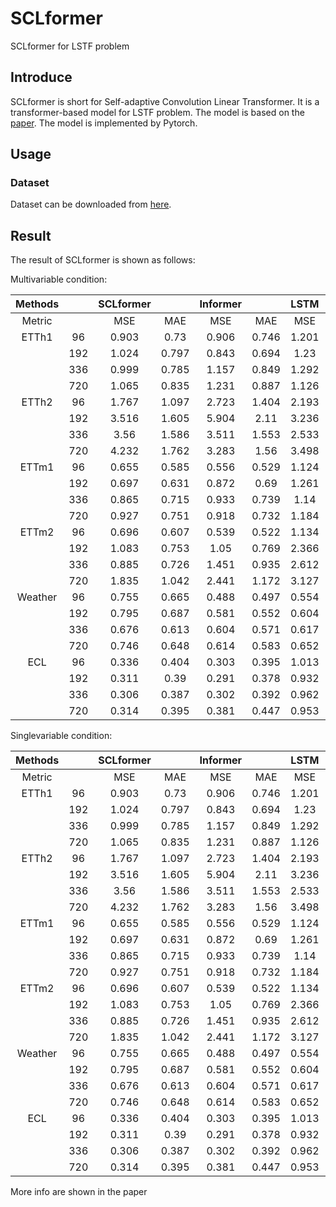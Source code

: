 # SCLformer
SCLformer for LSTF problem

## Introduce
SCLformer is short for Self-adaptive Convolution Linear Transformer. It is a transformer-based model for LSTF problem. The model is based on the [paper](). The model is implemented by Pytorch.

## Usage
### Dataset
Dataset can be downloaded from [here](https://1drv.ms/f/s!AlAwEab0EEgWgZUBqkH7iQfYdmhkZA?e=MLcsOp). 

## Result 
The result of SCLformer is shown as follows:

Multivariable condition:

| Methods |     | SCLformer |       | Informer |       | LSTM  |        | ARMA  |       | DeepAR |       |
|:-------:|:---:|:---------:|:-----:|:--------:|:-----:|:-----:|:------:|:-----:|:-----:|:------:|:-----:|
| Metric  |     |    MSE    |  MAE  |   MSE    |  MAE  |  MSE  |  MAE   |  MSE  |  MAE  |  MSE   |  MAE  |
|  ETTh1  | 96  |   0.903   | 0.73  |  0.906   | 0.746 | 1.201 | 0.861  | 0.846 | 0.607 | 0.833  | 0.701 |
|         | 192 |   1.024   | 0.797 |  0.843   | 0.694 | 1.23  | 0.831  | 0.861 | 0.62  | 0.939  | 0.749 |
|         | 336 |   0.999   | 0.785 |  1.157   | 0.849 | 1.292 | 0.921  | 0.875 | 0.635 | 1.088  | 0.785 |
|         | 720 |   1.065   | 0.835 |  1.231   | 0.887 | 1.126 | 0.839  | 0.884 | 0.653 | 1.078  | 0.846 |
|  ETTh2  | 96  |   1.767   | 1.097 |  2.723   | 1.404 | 2.193 | 1.179  | 3.154 | 1.353 | 2.283  | 1.196 |
|         | 192 |   3.516   | 1.605 |  5.904   | 2.11  | 3.236 | 1.402  | 3.166 | 1.357 | 3.355  | 1.565 |
|         | 336 |   3.56    | 1.586 |  3.511   | 1.553 | 2.533 | 1.274  | 3.149 | 1.351 | 2.681  | 1.405 |
|         | 720 |   4.232   | 1.762 |  3.283   | 1.56  | 3.498 | 1.552  | 3.113 | 1.342 | 3.049  | 1.333 |
|  ETTm1  | 96  |   0.655   | 0.585 |  0.556   | 0.529 | 1.124 | 0.8222 | 0.865 | 0.619 | 0.779  | 0.701 |
|         | 192 |   0.697   | 0.631 |  0.872   | 0.69  | 1.261 | 0.898  | 0.871 | 0.621 | 0.805  | 0.712 |
|         | 336 |   0.865   | 0.715 |  0.933   | 0.739 | 1.14  | 0.843  | 0.882 | 0.631 |  0.83  | 0.724 |
|         | 720 |   0.927   | 0.751 |  0.918   | 0.732 | 1.184 | 0.869  | 0.899 | 0.644 | 0.889  | 0.75  |
|  ETTm2  | 96  |   0.696   | 0.607 |  0.539   | 0.522 | 1.134 | 0.887  | 3.121 | 1.343 | 1.026  | 0.816 |
|         | 192 |   1.083   | 0.753 |   1.05   | 0.769 | 2.366 | 1.299  | 3.128 | 1.346 | 1.498  | 0.952 |
|         | 336 |   0.885   | 0.726 |  1.451   | 0.935 | 2.612 | 1.321  | 3.142 | 1.349 | 1.997  | 1.136 |
|         | 720 |   1.835   | 1.042 |  2.441   | 1.172 | 3.127 | 1.508  | 3.152 | 1.352 | 2.368  | 1.212 |
| Weather | 96  |   0.755   | 0.665 |  0.488   | 0.497 | 0.554 | 0.548  | 0.618 | 0.557 | 0.487  |  0.5  |
|         | 192 |   0.795   | 0.687 |  0.581   | 0.552 | 0.604 | 0.581  | 0.642 | 0.579 | 0.528  | 0.532 |
|         | 336 |   0.676   | 0.613 |  0.604   | 0.571 | 0.617 | 0.589  | 0.647 | 0.588 | 0.546  | 0.547 |
|         | 720 |   0.746   | 0.648 |  0.614   | 0.583 | 0.652 |  0.61  | 0.672 | 0.61  | 0.638  | 0.603 |
|   ECL   | 96  |   0.336   | 0.404 |  0.303   | 0.395 | 1.013 | 0.837  | 0.584 | 0.572 |  0.53  | 0.541 |
|         | 192 |   0.311   | 0.39  |  0.291   | 0.378 | 0.932 | 0.793  | 0.582 | 0.574 | 0.492  | 0.522 |
|         | 336 |   0.306   | 0.387 |  0.302   | 0.392 | 0.962 | 0.801  | 0.586 | 0.582 | 0.488  | 0.522 |
|         | 720 |   0.314   | 0.395 |  0.381   | 0.447 | 0.953 | 0.804  | 0.603 | 0.599 | 0.505  | 0.514 |

Singlevariable condition:

| Methods 	 |   	   | SCLformer 	 |    	    | Informer 	 |    	    | LSTM 	  |    	     | ARMA 	  |    	    | DeepAR 	 |    	    |
|:---------:|:-----:|:-----------:|:-------:|:----------:|:-------:|:-------:|:--------:|:-------:|:-------:|:--------:|:-------:|
| Metric 	  |   	   |   MSE  	    | MAE  	  |  MSE   	   | MAE  	  | MSE  	  |  MAE  	  | MSE  	  | MAE  	  |  MSE  	  | MAE  	  |
| ETTh1  	  | 96 	  |   0.903 	   | 0.73 	  |  0.906  	  | 0.746 	 | 1.201 	 | 0.861 	  | 0.846 	 | 0.607 	 | 0.833 	  | 0.701 	 |
|     	     | 192 	 |   1.024 	   | 0.797 	 |  0.843  	  | 0.694 	 | 1.23 	  | 0.831 	  | 0.861 	 | 0.62 	  | 0.939 	  | 0.749 	 |
|     	     | 336 	 |   0.999 	   | 0.785 	 |  1.157  	  | 0.849 	 | 1.292 	 | 0.921 	  | 0.875 	 | 0.635 	 | 1.088 	  | 0.785 	 |
|     	     | 720 	 |   1.065 	   | 0.835 	 |  1.231  	  | 0.887 	 | 1.126 	 | 0.839 	  | 0.884 	 | 0.653 	 | 1.078 	  | 0.846 	 |
| ETTh2  	  | 96 	  |   1.767 	   | 1.097 	 |  2.723  	  | 1.404 	 | 2.193 	 | 1.179 	  | 3.154 	 | 1.353 	 | 2.283 	  | 1.196 	 |
|     	     | 192 	 |   3.516 	   | 1.605 	 |  5.904  	  | 2.11 	  | 3.236 	 | 1.402 	  | 3.166 	 | 1.357 	 | 3.355 	  | 1.565 	 |
|     	     | 336 	 |   3.56 	    | 1.586 	 |  3.511  	  | 1.553 	 | 2.533 	 | 1.274 	  | 3.149 	 | 1.351 	 | 2.681 	  | 1.405 	 |
|     	     | 720 	 |   4.232 	   | 1.762 	 |  3.283  	  | 1.56 	  | 3.498 	 | 1.552 	  | 3.113 	 | 1.342 	 | 3.049 	  | 1.333 	 |
| ETTm1  	  | 96 	  |   0.655 	   | 0.585 	 |  0.556  	  | 0.529 	 | 1.124 	 | 0.8222 	 | 0.865 	 | 0.619 	 | 0.779 	  | 0.701 	 |
|     	     | 192 	 |   0.697 	   | 0.631 	 |  0.872  	  | 0.69 	  | 1.261 	 | 0.898 	  | 0.871 	 | 0.621 	 | 0.805 	  | 0.712 	 |
|     	     | 336 	 |   0.865 	   | 0.715 	 |  0.933  	  | 0.739 	 | 1.14 	  | 0.843 	  | 0.882 	 | 0.631 	 | 0.83  	  | 0.724 	 |
|     	     | 720 	 |   0.927 	   | 0.751 	 |  0.918  	  | 0.732 	 | 1.184 	 | 0.869 	  | 0.899 	 | 0.644 	 | 0.889 	  | 0.75 	  |
| ETTm2  	  | 96 	  |   0.696 	   | 0.607 	 |  0.539  	  | 0.522 	 | 1.134 	 | 0.887 	  | 3.121 	 | 1.343 	 | 1.026 	  | 0.816 	 |
|     	     | 192 	 |   1.083 	   | 0.753 	 |  1.05   	  | 0.769 	 | 2.366 	 | 1.299 	  | 3.128 	 | 1.346 	 | 1.498 	  | 0.952 	 |
|     	     | 336 	 |   0.885 	   | 0.726 	 |  1.451  	  | 0.935 	 | 2.612 	 | 1.321 	  | 3.142 	 | 1.349 	 | 1.997 	  | 1.136 	 |
|     	     | 720 	 |   1.835 	   | 1.042 	 |  2.441  	  | 1.172 	 | 3.127 	 | 1.508 	  | 3.152 	 | 1.352 	 | 2.368 	  | 1.212 	 |
| Weather 	 | 96 	  |   0.755 	   | 0.665 	 |  0.488  	  | 0.497 	 | 0.554 	 | 0.548 	  | 0.618 	 | 0.557 	 | 0.487 	  | 0.5  	  |
|     	     | 192 	 |   0.795 	   | 0.687 	 |  0.581  	  | 0.552 	 | 0.604 	 | 0.581 	  | 0.642 	 | 0.579 	 | 0.528 	  | 0.532 	 |
|     	     | 336 	 |   0.676 	   | 0.613 	 |  0.604  	  | 0.571 	 | 0.617 	 | 0.589 	  | 0.647 	 | 0.588 	 | 0.546 	  | 0.547 	 |
|     	     | 720 	 |   0.746 	   | 0.648 	 |  0.614  	  | 0.583 	 | 0.652 	 | 0.61  	  | 0.672 	 | 0.61 	  | 0.638 	  | 0.603 	 |
|  ECL   	  | 96 	  |   0.336 	   | 0.404 	 |  0.303  	  | 0.395 	 | 1.013 	 | 0.837 	  | 0.584 	 | 0.572 	 | 0.53  	  | 0.541 	 |
|     	     | 192 	 |   0.311 	   | 0.39 	  |  0.291  	  | 0.378 	 | 0.932 	 | 0.793 	  | 0.582 	 | 0.574 	 | 0.492 	  | 0.522 	 |
|     	     | 336 	 |   0.306 	   | 0.387 	 |  0.302  	  | 0.392 	 | 0.962 	 | 0.801 	  | 0.586 	 | 0.582 	 | 0.488 	  | 0.522 	 |
|     	     | 720 	 |   0.314 	   | 0.395 	 |  0.381  	  | 0.447 	 | 0.953 	 | 0.804 	  | 0.603 	 | 0.599 	 | 0.505 	  | 0.514 	 |



More info are shown in the paper